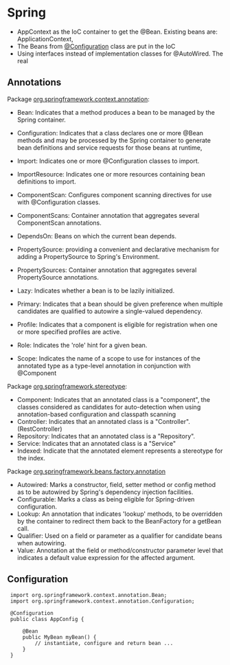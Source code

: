 # Spring
- AppContext as the IoC container to get the @Bean. Existing beans are: ApplicationContext, 
- The Beans from [@Configuration](https://docs.spring.io/spring-framework/docs/current/javadoc-api/org/springframework/context/annotation/Configuration.html) class are put in the IoC
- Using interfaces instead of implementation classes for @AutoWired. The real

## Annotations
Package [org.springframework.context.annotation](https://docs.spring.io/spring-framework/docs/current/javadoc-api/org/springframework/context/annotation/package-summary.html):
- Bean: Indicates that a method produces a bean to be managed by the Spring container.
- Configuration: Indicates that a class declares one or more @Bean methods and may be processed by the Spring container to generate bean definitions and service requests for those beans at runtime, 

- Import: Indicates one or more @Configuration classes to import.
- ImportResource: Indicates one or more resources containing bean definitions to import.
- ComponentScan: Configures component scanning directives for use with @Configuration classes.
- ComponentScans: Container annotation that aggregates several ComponentScan annotations.

- DependsOn: Beans on which the current bean depends.
- PropertySource:  providing a convenient and declarative mechanism for adding a PropertySource to Spring's Environment.
- PropertySources: Container annotation that aggregates several PropertySource annotations.

- Lazy: Indicates whether a bean is to be lazily initialized.
- Primary: Indicates that a bean should be given preference when multiple candidates are qualified to autowire a single-valued dependency.
- Profile: Indicates that a component is eligible for registration when one or more specified profiles are active.
- Role: Indicates the 'role' hint for a given bean.
- Scope: Indicates the name of a scope to use for instances of the annotated type as a type-level annotation in conjunction with @Component

Package [org.springframework.stereotype](https://docs.spring.io/spring-framework/docs/current/javadoc-api/org/springframework/stereotype/package-summary.html):
- Component: Indicates that an annotated class is a "component", the classes considered as candidates for auto-detection when using annotation-based configuration and classpath scanning
- Controller: Indicates that an annotated class is a "Controller". (RestController) 
- Repository: Indicates that an annotated class is a "Repository".
- Service: Indicates that an annotated class is a "Service"
- Indexed: Indicate that the annotated element represents a stereotype for the index.

Package [org.springframework.beans.factory.annotation](https://docs.spring.io/spring-framework/docs/current/javadoc-api/org/springframework/beans/factory/annotation/package-summary.html)
- Autowired:	Marks a constructor, field, setter method or config method as to be autowired by Spring's dependency injection facilities.
- Configurable: Marks a class as being eligible for Spring-driven configuration.
- Lookup: An annotation that indicates 'lookup' methods, to be overridden by the container to redirect them back to the BeanFactory for a getBean call.
- Qualifier: Used on a field or parameter as a qualifier for candidate beans when autowiring.
- Value: Annotation at the field or method/constructor parameter level that indicates a default value expression for the affected argument.

## Configuration
```
 import org.springframework.context.annotation.Bean;
 import org.springframework.context.annotation.Configuration;
  
 @Configuration
 public class AppConfig {

     @Bean
     public MyBean myBean() {
         // instantiate, configure and return bean ...
     }
 }
```

##
